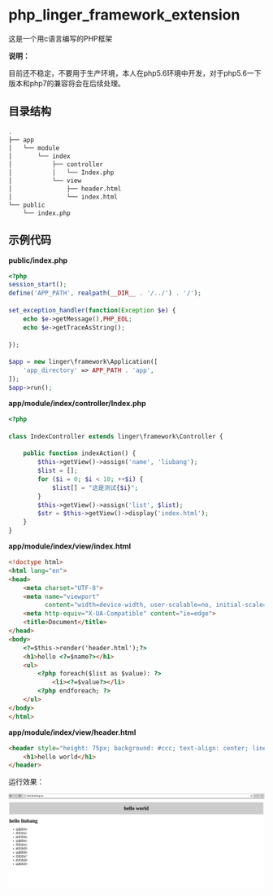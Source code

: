 # php_linger_framework_extension

这是一个用c语言编写的PHP框架

**说明：**

目前还不稳定，不要用于生产环境，本人在php5.6环境中开发，对于php5.6一下版本和php7的兼容将会在后续处理。

## 目录结构

```
.
├── app
│   └── module
│       └── index
│           ├── controller
│           │   └── Index.php
│           └── view
│               ├── header.html
│               └── index.html
└── public
    └── index.php
```


## 示例代码

**public/index.php**

```php
<?php
session_start();
define('APP_PATH', realpath(__DIR__ . '/../') . '/');

set_exception_handler(function(Exception $e) {
	echo $e->getMessage(),PHP_EOL;
	echo $e->getTraceAsString();

});

$app = new linger\framework\Application([
	'app_directory' => APP_PATH . 'app',
]);
$app->run();
```

**app/module/index/controller/Index.php**

```php
<?php

class IndexController extends linger\framework\Controller {

    public function indexAction() {
        $this->getView()->assign('name', 'liubang');
        $list = [];
        for ($i = 0; $i < 10; ++$i) {
            $list[] = "这是测试{$i}";
        }
        $this->getView()->assign('list', $list);
        $str = $this->getView()->display('index.html');
    }
}
```


**app/module/index/view/index.html**

```html
<!doctype html>
<html lang="en">
<head>
    <meta charset="UTF-8">
    <meta name="viewport"
          content="width=device-width, user-scalable=no, initial-scale=1.0, maximum-scale=1.0, minimum-scale=1.0">
    <meta http-equiv="X-UA-Compatible" content="ie=edge">
    <title>Document</title>
</head>
<body>
    <?=$this->render('header.html');?>
    <h1>hello <?=$name?></h1>
    <ul>
        <?php foreach($list as $value): ?>
            <li><?=$value?></li>
        <?php endforeach; ?>
    </ul>
</body>
</html>
```

**app/module/index/view/header.html**

```html
<header style="height: 75px; background: #ccc; text-align: center; line-height: 75px;">
    <h1>hello world</h1>
</header>
```

运行效果：

![](snapshot/1.png)

